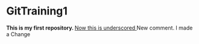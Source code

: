 # GitTraining1
<b> This is my first repository. </b>
<ins> Now this is underscored </ins>
New comment.
I made a Change